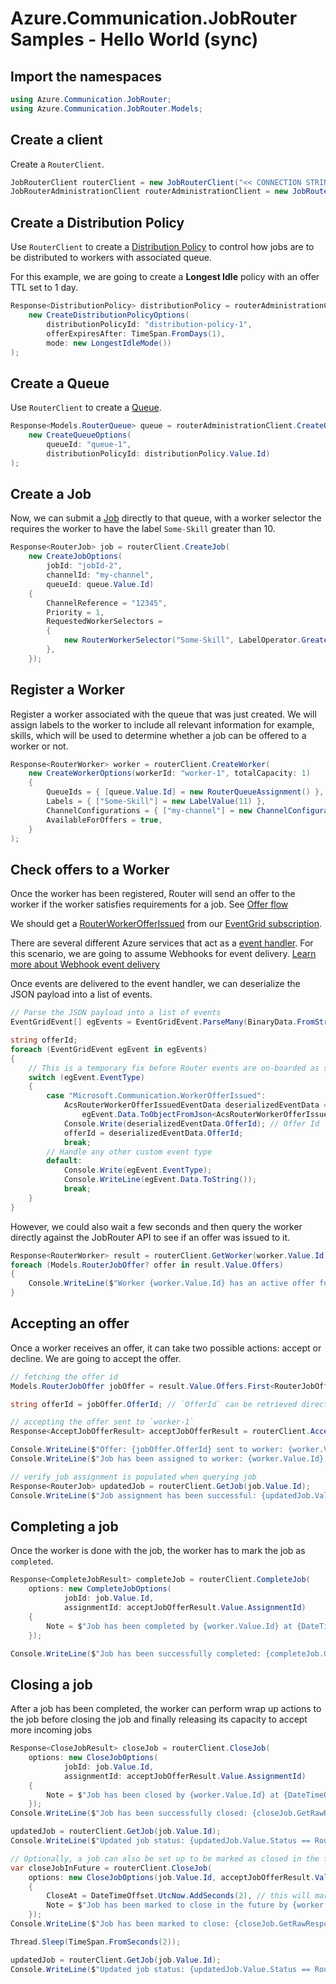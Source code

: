 # Azure.Communication.JobRouter Samples - Hello World (sync)

## Import the namespaces

```C# Snippet:Azure_Communication_JobRouter_Tests_Samples_UsingStatements
using Azure.Communication.JobRouter;
using Azure.Communication.JobRouter.Models;
```

## Create a client

Create a `RouterClient`.

```C# Snippet:Azure_Communication_JobRouter_Tests_Samples_CreateClient
JobRouterClient routerClient = new JobRouterClient("<< CONNECTION STRING >>");
JobRouterAdministrationClient routerAdministrationClient = new JobRouterAdministrationClient("<< CONNECTION STRING >>");
```

## Create a Distribution Policy

Use `RouterClient` to create a [Distribution Policy](https://docs.microsoft.com/azure/communication-services/concepts/router/concepts#distribution-policy) to control how jobs are to be distributed to workers with associated queue.

For this example, we are going to create a __Longest Idle__ policy with an offer TTL set to 1 day.

```C# Snippet:Azure_Communication_JobRouter_Tests_Samples_CreateDistributionPolicyLongestIdleTTL1D
Response<DistributionPolicy> distributionPolicy = routerAdministrationClient.CreateDistributionPolicy(
    new CreateDistributionPolicyOptions(
        distributionPolicyId: "distribution-policy-1",
        offerExpiresAfter: TimeSpan.FromDays(1),
        mode: new LongestIdleMode())
);
```

## Create a Queue

Use `RouterClient` to create a [Queue](https://docs.microsoft.com/azure/communication-services/concepts/router/concepts#queue).

```C# Snippet:Azure_Communication_JobRouter_Tests_Samples_CreateQueue
Response<Models.RouterQueue> queue = routerAdministrationClient.CreateQueue(
    new CreateQueueOptions(
        queueId: "queue-1",
        distributionPolicyId: distributionPolicy.Value.Id)
);
```

## Create a Job

Now, we can submit a [Job](https://docs.microsoft.com/azure/communication-services/concepts/router/concepts#job) directly to that queue, with a worker selector the requires the worker to have the label `Some-Skill` greater than 10.

```C# Snippet:Azure_Communication_JobRouter_Tests_Samples_CreateJobDirectQAssign
Response<RouterJob> job = routerClient.CreateJob(
    new CreateJobOptions(
        jobId: "jobId-2",
        channelId: "my-channel",
        queueId: queue.Value.Id)
    {
        ChannelReference = "12345",
        Priority = 1,
        RequestedWorkerSelectors =
        {
            new RouterWorkerSelector("Some-Skill", LabelOperator.GreaterThan, new LabelValue(10))
        },
    });
```

## Register a Worker

Register a worker associated with the queue that was just created. We will assign labels to the worker to include all relevant information for example, skills, which will be used to determine whether a job can be offered to a worker or not.

```C# Snippet:Azure_Communication_JobRouter_Tests_Samples_RegisterWorker
Response<RouterWorker> worker = routerClient.CreateWorker(
    new CreateWorkerOptions(workerId: "worker-1", totalCapacity: 1)
    {
        QueueIds = { [queue.Value.Id] = new RouterQueueAssignment() },
        Labels = { ["Some-Skill"] = new LabelValue(11) },
        ChannelConfigurations = { ["my-channel"] = new ChannelConfiguration(1) },
        AvailableForOffers = true,
    }
);
```

## Check offers to a Worker

Once the worker has been registered, Router will send an offer to the worker if the worker satisfies requirements for a job. See [Offer flow](https://docs.microsoft.com/azure/communication-services/concepts/router/concepts#offer)

We should get a [RouterWorkerOfferIssued][offer_issued_event_schema] from our [EventGrid subscription][subscribe_events].

There are several different Azure services that act as a [event handler][event_grid_event_handlers].
For this scenario, we are going to assume Webhooks for event delivery. [Learn more about Webhook event delivery][webhook_event_grid_event_delivery]

Once events are delivered to the event handler, we can deserialize the JSON payload into a list of events.

```C# Snippet:EGEventParseJson
// Parse the JSON payload into a list of events
EventGridEvent[] egEvents = EventGridEvent.ParseMany(BinaryData.FromStream(httpContent));
```

```C# Snippet:DeserializePayloadUsingAsSystemEventData
string offerId;
foreach (EventGridEvent egEvent in egEvents)
{
    // This is a temporary fix before Router events are on-boarded as system events
    switch (egEvent.EventType)
    {
        case "Microsoft.Communication.WorkerOfferIssued":
            AcsRouterWorkerOfferIssuedEventData deserializedEventData =
                egEvent.Data.ToObjectFromJson<AcsRouterWorkerOfferIssuedEventData>();
            Console.Write(deserializedEventData.OfferId); // Offer Id
            offerId = deserializedEventData.OfferId;
            break;
        // Handle any other custom event type
        default:
            Console.Write(egEvent.EventType);
            Console.WriteLine(egEvent.Data.ToString());
            break;
    }
}
```

However, we could also wait a few seconds and then query the worker directly against the JobRouter API to see if an offer was issued to it.

```C# Snippet:Azure_Communication_JobRouter_Tests_Samples_QueryWorker
Response<RouterWorker> result = routerClient.GetWorker(worker.Value.Id);
foreach (Models.RouterJobOffer? offer in result.Value.Offers)
{
    Console.WriteLine($"Worker {worker.Value.Id} has an active offer for job {offer.JobId}");
}
```

## Accepting an offer

Once a worker receives an offer, it can take two possible actions: accept or decline. We are going to accept the offer.

```C# Snippet:Azure_Communication_JobRouter_Tests_Samples_AcceptOffer
// fetching the offer id
Models.RouterJobOffer jobOffer = result.Value.Offers.First<RouterJobOffer>(x => x.JobId == job.Value.Id);

string offerId = jobOffer.OfferId; // `OfferId` can be retrieved directly from consuming event from Event grid

// accepting the offer sent to `worker-1`
Response<AcceptJobOfferResult> acceptJobOfferResult = routerClient.AcceptJobOffer(worker.Value.Id, offerId);

Console.WriteLine($"Offer: {jobOffer.OfferId} sent to worker: {worker.Value.Id} has been accepted");
Console.WriteLine($"Job has been assigned to worker: {worker.Value.Id} with assignment: {acceptJobOfferResult.Value.AssignmentId}");

// verify job assignment is populated when querying job
Response<RouterJob> updatedJob = routerClient.GetJob(job.Value.Id);
Console.WriteLine($"Job assignment has been successful: {updatedJob.Value.Status == RouterJobStatus.Assigned && updatedJob.Value.Assignments.ContainsKey(acceptJobOfferResult.Value.AssignmentId)}");
```

## Completing a job

Once the worker is done with the job, the worker has to mark the job as `completed`.

```C# Snippet:Azure_Communication_JobRouter_Tests_Samples_CompleteJob
Response<CompleteJobResult> completeJob = routerClient.CompleteJob(
    options: new CompleteJobOptions(
            jobId: job.Value.Id,
            assignmentId: acceptJobOfferResult.Value.AssignmentId)
    {
        Note = $"Job has been completed by {worker.Value.Id} at {DateTimeOffset.UtcNow}"
    });

Console.WriteLine($"Job has been successfully completed: {completeJob.GetRawResponse().Status == 200}");
```

## Closing a job

After a job has been completed, the worker can perform wrap up actions to the job before closing the job and finally releasing its capacity to accept more incoming jobs

```C# Snippet:Azure_Communication_JobRouter_Tests_Samples_CloseJob
Response<CloseJobResult> closeJob = routerClient.CloseJob(
    options: new CloseJobOptions(
            jobId: job.Value.Id,
            assignmentId: acceptJobOfferResult.Value.AssignmentId)
    {
        Note = $"Job has been closed by {worker.Value.Id} at {DateTimeOffset.UtcNow}"
    });
Console.WriteLine($"Job has been successfully closed: {closeJob.GetRawResponse().Status == 200}");

updatedJob = routerClient.GetJob(job.Value.Id);
Console.WriteLine($"Updated job status: {updatedJob.Value.Status == RouterJobStatus.Closed}");
```

```C# Snippet:Azure_Communication_JobRouter_Tests_Samples_CloseJobInFuture
// Optionally, a job can also be set up to be marked as closed in the future.
var closeJobInFuture = routerClient.CloseJob(
    options: new CloseJobOptions(job.Value.Id, acceptJobOfferResult.Value.AssignmentId)
    {
        CloseAt = DateTimeOffset.UtcNow.AddSeconds(2), // this will mark the job as closed after 2 seconds
        Note = $"Job has been marked to close in the future by {worker.Value.Id} at {DateTimeOffset.UtcNow}"
    });
Console.WriteLine($"Job has been marked to close: {closeJob.GetRawResponse().Status == 202}"); // You'll received a 202 in that case

Thread.Sleep(TimeSpan.FromSeconds(2));

updatedJob = routerClient.GetJob(job.Value.Id);
Console.WriteLine($"Updated job status: {updatedJob.Value.Status == RouterJobStatus.Closed}");
```

<!-- LINKS -->
[subscribe_events]: https://docs.microsoft.com/azure/communication-services/how-tos/router-sdk/subscribe-events
[offer_issued_event_schema]: https://docs.microsoft.com/azure/communication-services/how-tos/router-sdk/subscribe-events#microsoftcommunicationrouterworkerofferissued
[deserialize_event_grid_event_data]: https://github.com/Azure/azure-sdk-for-net/tree/main/sdk/eventgrid/Azure.Messaging.EventGrid#receiving-and-deserializing-events
[event_grid_event_handlers]: https://docs.microsoft.com/azure/event-grid/event-handlers
[webhook_event_grid_event_delivery]: https://docs.microsoft.com/azure/event-grid/webhook-event-delivery
